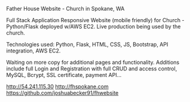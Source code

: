 Father House Website - Church in Spokane, WA

Full Stack Application Responsive Website (mobile friendly) for Church - Python/Flask deployed w/AWS EC2. Live production being used by the church. 

Technologies used: Python, Flask, HTML, CSS, JS, Bootstrap, API integration, AWS EC2. 

Waiting on more copy for additional pages and functionality. Additions include full Login and Registration with full CRUD and access control, MySQL, Bcrypt, SSL certificate, payment API...

http://54.241.115.30
http://fhspokane.com
https://github.com/joshuabecker91/fhwebsite

